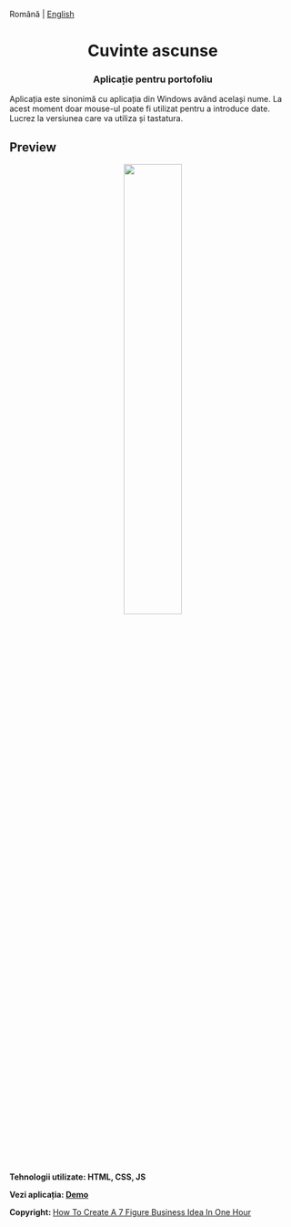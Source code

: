 <div align="left">

  Română | [English](https://github.com/claudiutamas/HiddenWords/blob/master/README.md)

</div>
<h1 align="center">
  Cuvinte ascunse
</h1>
<h3 align="center">
  Aplicație pentru portofoliu
</h3>
<p>
  Aplicația este sinonimă cu aplicația din Windows având același nume.
  La acest moment doar mouse-ul poate fi utilizat pentru a introduce date. Lucrez la versiunea care va utiliza și tastatura.
</p>

## Preview

<div align="center">
  <img style='width: 45%;' src="http://a22.ro/portofolio/HiddenWords/Screenshot_1.jpg">
</div>
<p>
  <strong>
    Tehnologii utilizate: HTML, CSS, JS
  </strong>
</p>
<p>
  <strong>Vezi aplicația: <a href='http://htmlpreview.github.io/?https://github.com/claudiutamas/HiddenWords/blob/master/index.html'>Demo</a></strong>
</p>
<p>
  <strong>Copyright: </strong><a
    href='https://www.youtube.com/watch?v=Wak7iN4JZzU'>How To Create A 7 Figure Business Idea In One Hour</a>
</p>
